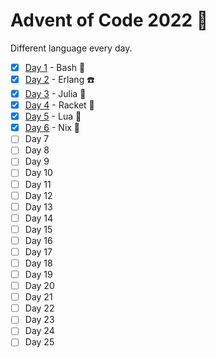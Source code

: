 # Advent of Code 2022 🎅

Different language every day.

- [x] [Day 1](./day1) - Bash 🐚
- [x] [Day 2](./day2) - Erlang ☎️
- [x] [Day 3](./day3) - Julia 🔢
- [x] [Day 4](./day4) - Racket 🎾
- [x] [Day 5](./day5) - Lua 🤏
- [x] [Day 6](./day6) - Nix 🤷
- [ ] Day 7
- [ ] Day 8
- [ ] Day 9
- [ ] Day 10
- [ ] Day 11
- [ ] Day 12
- [ ] Day 13
- [ ] Day 14
- [ ] Day 15
- [ ] Day 16
- [ ] Day 17
- [ ] Day 18
- [ ] Day 19
- [ ] Day 20
- [ ] Day 21
- [ ] Day 22
- [ ] Day 23
- [ ] Day 24
- [ ] Day 25

<!--
Languages to choose from...

Python
R
OCaml
ReScript
PureScript
Haskell
Elm
Go
Rust
Elixir
TypeScript (deno)
Dart
Idris
F#
-->
